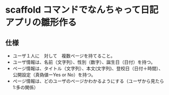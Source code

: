 # scaffold コマンドでなんちゃって日記アプリの雛形作る

## 仕様

* ユーザ１人に　対して　複数ぺージを持てること。
* ユーザ情報は、名前（文字列）、性別（数字）、誕生日（日付）を持つ。
* ぺージ情報は、タイトル（文字列）、本文(文字列)、登校日（日付＋時間）、公開設定（真偽値ーYes or No）を持つ。
* ぺージ情報は、どのユーザのぺージかわかるようにする（ユーザから見たら1:多の関係）